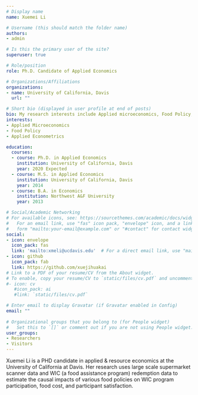 ```yaml
---
# Display name
name: Xuemei Li

# Username (this should match the folder name)
authors:
- admin

# Is this the primary user of the site?
superuser: true

# Role/position
role: Ph.D. Candidate of Applied Economics

# Organizations/Affiliations
organizations:
- name: University of California, Davis
  url: ""

# Short bio (displayed in user profile at end of posts)
bio: My research interests include Applied microeconomics, Food Policy, and Applied Econometrics
interests:
- Applied Microeconomics
- Food Policy
- Applied Econometrics

education:
  courses:
  - course: Ph.D. in Applied Economics
    institution: University of California, Davis
    year: 2020 Expected
  - course: M.S. in Applied Economics
    institution: University of California, Davis
    year: 2014
  - course: B.A. in Economics
    institution: Northwest A&F University
    year: 2013

# Social/Academic Networking
# For available icons, see: https://sourcethemes.com/academic/docs/widgets/#icons
#   For an email link, use "fas" icon pack, "envelope" icon, and a link in the
#   form "mailto:your-email@example.com" or "#contact" for contact widget.
social:
- icon: envelope
  icon_pack: fas
  link: 'mailto:xmeli@ucdavis.edu'  # For a direct email link, use "mailto:test@example.org".
- icon: github
  icon_pack: fab
  link: https://github.com/xuejihuakai
# Link to a PDF of your resume/CV from the About widget.
# To enable, copy your resume/CV to `static/files/cv.pdf` and uncomment the lines below.  
#- icon: cv
   #icon_pack: ai
   #link: `static/files/cv.pdf`

# Enter email to display Gravatar (if Gravatar enabled in Config)
email: ""
  
# Organizational groups that you belong to (for People widget)
#   Set this to `[]` or comment out if you are not using People widget.  
user_groups:
- Researchers
- Visitors
---
```


Xuemei Li is a PHD candidate in applied & resource economics at the University of California at Davis. Her research uses large scale supermarket scanner data and WIC (a food assistance program) redemption data to estimate the causal impacts of various food policies on WIC program participation, food cost, and participant satisfaction.
